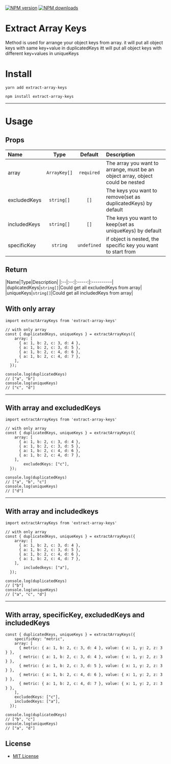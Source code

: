 <span class="badge-npmversion"><a href="https://npmjs.org/package/extract-array-keys" title="View this project on NPM"><img src="https://img.shields.io/npm/v/extract-array-keys.svg" alt="NPM version" /></a></span>
<span class="badge-npmdownloads"><a href="https://npmjs.org/package/extract-array-keys" title="View this project on NPM"><img src="https://img.shields.io/npm/dm/extract-array-keys.svg" alt="NPM downloads" /></a></span>

# Extract Array Keys

Method is used for arrange your object keys from array.
it will put all object keys with same key+value in duplicatedKeys
itt will put all object keys with different key+values in uniqueKeys

# **Install**
`yarn add extract-array-keys`

`npm install extract-array-keys`

---

# **Usage**


## Props
|Name|Type|Default|Description|
|:--|:--:|:-----:|:----------|
|array|`ArrayKey[]`|`required`|The array you want to arrange, must be an object array, object could be nested|
|excludedKeys|`string[]`|`[]`|The keys you want to remove(set as duplicatedKeys) by default|
|includedKeys|`string[]`|`[]`|The keys you want to keep(set as uniqueKeys) by default|
|specificKey|`string`|`undefined`|if object is nested, the specific key you want to start from|

## Return
|Name|Type|Description|
|:--|:--:|:-----:|:----------|
|duplicatedKeys|`string[]`|Could get all excludedKeys from array|
|uniqueKeys|`string[]`|Could get all includedKeys from array|

## With only array

```tsx
import extractArrayKeys from 'extract-array-keys'

// with only array
const { duplicatedKeys, uniqueKeys } = extractArrayKeys({
    array: [
      { a: 1, b: 2, c: 3, d: 4 },
      { a: 1, b: 2, c: 3, d: 5 },
      { a: 1, b: 2, c: 4, d: 6 },
      { a: 1, b: 2, c: 4, d: 7 },
    ],
  });

console.log(duplicatedKeys)
// ["a", "b"]
console.log(uniqueKeys)
// ["c", "d"]
```

---

## With array and excludedKeys

```tsx
import extractArrayKeys from 'extract-array-keys'

// with only array
const { duplicatedKeys, uniqueKeys } = extractArrayKeys({
    array: [
      { a: 1, b: 2, c: 3, d: 4 },
      { a: 1, b: 2, c: 3, d: 5 },
      { a: 1, b: 2, c: 4, d: 6 },
      { a: 1, b: 2, c: 4, d: 7 },
    ],
		excludedKeys: ["c"],
  });

console.log(duplicatedKeys)
// ["a", "b", "c"]
console.log(uniqueKeys)
// ["d"]
```

---

## With array and includedkeys

```tsx
import extractArrayKeys from 'extract-array-keys'

// with only array
const { duplicatedKeys, uniqueKeys } = extractArrayKeys({
    array: [
      { a: 1, b: 2, c: 3, d: 4 },
      { a: 1, b: 2, c: 3, d: 5 },
      { a: 1, b: 2, c: 4, d: 6 },
      { a: 1, b: 2, c: 4, d: 7 },
    ],
		includedkeys: ["a"],
  });

console.log(duplicatedKeys)
// ["b"]
console.log(uniqueKeys)
// ["a", "c", "d"]
```

---

## With array, specificKey, excludedKeys and includedKeys

```tsx
const { duplicatedKeys, uniqueKeys } = extractArrayKeys({
    specificKey: "metric",
    array: [
      { metric: { a: 1, b: 2, c: 3, d: 4 }, value: { x: 1, y: 2, z: 3 } },
      { metric: { a: 1, b: 2, c: 3, d: 4 }, value: { x: 1, y: 2, z: 3 } },
      { metric: { a: 1, b: 2, c: 3, d: 5 }, value: { x: 1, y: 2, z: 3 } },
      { metric: { a: 1, b: 2, c: 4, d: 6 }, value: { x: 1, y: 2, z: 3 } },
      { metric: { a: 1, b: 2, c: 4, d: 7 }, value: { x: 1, y: 2, z: 3 } },
    ],
    excludedKeys: ["c"],
    includedKeys: ["a"],
  });

console.log(duplicatedKeys)
// ["b", "c"]
console.log(uniqueKeys)
// ["a", "d"]
```


<!-- LICENSE/ -->
<h2>License</h2>
<ul><li><a href="http://spdx.org/licenses/MIT.html">MIT License</a></li></ul>
<!-- /LICENSE -->
